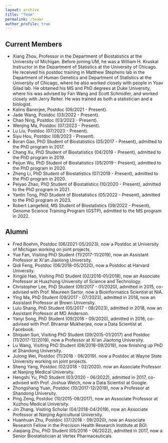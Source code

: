 ```yaml
---
layout: archive
title: "Team"
permalink: /team/
author_profile: true
---
```



## Current Members

- Xiang Zhou, Professor in the Department of Biostatistics at the University of Michigan. Before joining UM, he was a William H. Kruskal Instructor in the Department of Statistics at the University of Chicago. He received his postdoc training in Matthew Stephens lab in the Department of Human Genetics and Department of Statistics at the University of Chicago, where he also worked closely with people in Yoav Gilad lab. He obtained his MS and PhD degrees at Duke University, where his was advised by Fan Wang and Scott Schmidler, and worked closely with Jerry Reiter. He was trained as both a statistician and a biologist.
- Kalins Banerjee, Postdoc (09/2021 - Present).
- Jade Wang, Postdoc (03/2022 - Present).
- Chao Ning, Postdoc (03/2023 - Present).
- Wenjing Ma, Postdoc (07/2023 - Present).
- Lu Liu, Postdoc (07/2023 - Present).
- Siyu Hou, Postdoc (08/2023 - Present).
- Boran Gao, PhD Student of Biostatistics (05/2017 - Present), admitted to the PhD program in 2017.
- Chang Xu, PhD Student of Biostatistics (04/2019 - Present), admitted to the PhD program in 2019.
- Peijun Wu, PhD Student of Biostatistics (05/2019 - Present), admitted to the PhD program in 2020.
- Zheng Li, PhD Student of Biostatistics (07/2019 - Present), admitted to the PhD program in 2020.
- Peiyao Zhao, PhD Student of Biostatistics (10/2020 - Present), admitted to the PhD program in 2021.
- Yanlin Tong, PhD Student of Biostatistics (05/2022 - Present), admitted to the PhD program in 2023.
- Robert Langefeld, MS Student of Biostatistics (09/2022 - Present), Genome Science Training Program (GSTP), admitted to the MS program in 2022.

## Alumni

- Fred Boehm, Postdoc (06/2021-05/2023), now a Postdoc at University of Michigan working on joint projects.
- Yue Fan, Visiting PhD Student (11/2017-11/2019), now an Assistant Professor at Xi'an Jiaotong University.
- Qidi Feng, Postdoc (06/2018-05/2020), now a Postdoc at Harvard University.
- Xingjie Hao, Visiting PhD Student (02/2016-01/2018), now an Associate Professor at Huazhong University of Science and Technology.
- Christopher Lee, PhD Student (09/2017 - 01/2020), admitted in 2015, co-advised with Prof. Maureen Sartor, now a Bioinformatics Scientist at NIA.
- Ying Ma, PhD Student (09/2017 - 07/2023), admitted in 2018, now an Assistant Professor at Brown University.
- Lulu Shang, PhD Student (05/2017 - 08/2023), admitted in 2018, now an Assistant Professor at MD Anderson.
- Yanyi Song, PhD Student (09/2016 - 09/2020), admitted in 2016, co-advised with Prof. Bhramar Mukherjee, now a Data Scientist at Facebook.
- Shiquan Sun, Visiting PhD Student (09/2015-01/2017) and Postdoc (11/2017-12/2019), now a Professor at Xi'an Jiaotong University.
- Lu Wang, Visiting PhD Student (08/2018-09/2019), now finishing up PhD at Shandong University.
- Julong Wei, Postdoc (11/2018 - 06/2019). now a Postdoc at Wayne State University working on joint projects.
- Sheng Yang, Postdoc (02/2018 - 02/2020). now an Associate Professor at Nanjing Medical University.
- Hengshi Yu, PhD Student (03/2020 - 06/2022), admitted in 2017, co-advised with Prof. Joshua Welch, now a Data Scientist at Google.
- Zhongshang Yuan, Postdoc (10/2017-12/2019), now a Professor at Shandong University.
- Ping Zeng, Postdoc (10/2015-09/2017), now an Associate Professor at Xuzhou Medical University.
- Jin Zhang, Visiting Scholar (04/2018-04/2019), now an Associate Professor at Nanjing Agricultural University.
- Huanhuan Zhu, Postdoc (07/2018 - 09/2020), now an Associate Research Fellow in the Precision Health Research Institute at BGI.
- Jiaqiang Zhu, PhD Student (05/2016 - 06/2022), admitted in 2017, now a Senior Biostatistician at Vertex Pharmaceuticals.